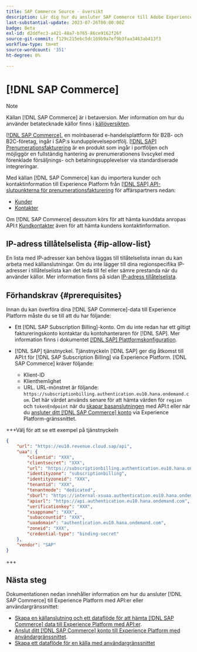 ```yaml
---
title: SAP Commerce Source - översikt
description: Lär dig hur du ansluter SAP Commerce till Adobe Experience Platform med hjälp av API:er eller användargränssnittet.
last-substantial-update: 2023-07-26T00:00:00Z
badge: Beta
exl-id: d2ddfec3-a421-48a7-b765-86ce9162f26f
source-git-commit: f129c215ebc5dc169b9a7ef9b3faa3463ab413f3
workflow-type: tm+mt
source-wordcount: '351'
ht-degree: 0%

---
```


# [!DNL SAP Commerce]

>[!NOTE]
>
>Källan [!DNL SAP Commerce] är i betaversion. Mer information om hur du använder betatecknade källor finns i [källöversikten](../../home.md#terms-and-conditions).

[[!DNL SAP Commerce]](https://www.sap.com/india/products/acquired-brands/what-is-hybris.html), en molnbaserad e-handelsplattform för B2B- och B2C-företag, ingår i SAP:s kundupplevelseportfölj. [[!DNL SAP] Prenumerationsfakturering](https://www.sap.com/products/financial-management/subscription-billing.html) är en produkt som ingår i portföljen och möjliggör en fullständig hantering av prenumerationens livscykel med förenklade försäljnings- och betalningsupplevelser via standardiserade integreringar.

Med källan [!DNL SAP Commerce] kan du importera kunder och kontaktinformation till Experience Platform från [[!DNL SAP] API-slutpunkterna för prenumerationsfakturering](https://www.sap.com/products/financial-management/subscription-billing.html) för affärspartners nedan:

* [Kunder](https://api.sap.com/api/BusinessPartner_APIs/path/GET_customers)
* [Kontakter](https://api.sap.com/api/BusinessPartner_APIs/path/GET_contacts)

Om [!DNL SAP Commerce] dessutom körs för att hämta kunddata anropas API:t [Kundkontakter](https://api.sap.com/api/BusinessPartner_APIs/path/GET_relationships-customer-contacts) även för att hämta kundens kontaktinformation.

## IP-adress tillåtelselista {#ip-allow-list}

En lista med IP-adresser kan behöva läggas till tillåtelselista innan du kan arbeta med källanslutningar. Om du inte lägger till dina regionspecifika IP-adresser i tillåtelselista kan det leda till fel eller sämre prestanda när du använder källor. Mer information finns på sidan [IP-adress tillåtelselista](../../ip-address-allow-list.md).

## Förhandskrav {#prerequisites}

Innan du kan överföra dina [!DNL SAP Commerce]-data till Experience Platform måste du se till att du har följande:

* Ett [!DNL SAP Subscription Billing]-konto. Om du inte redan har ett giltigt faktureringskonto kontaktar du kontohanteraren för [!DNL SAP]. Mer information finns i dokumentet [[!DNL SAP] Plattformskonfiguration](https://help.sap.com/doc/5fd179965d5145fbbe7f2a7aa1272338/latest/en-US/PlatformConfiguration.pdf).

* [!DNL SAP] tjänstnyckel. Tjänstnyckeln [!DNL SAP] ger dig åtkomst till API:t för [!DNL SAP Subscription Billing] via Experience Platform. [!DNL SAP Commerce] kräver följande:
   * Klient-ID
   * Klienthemlighet
   * URL. URL-mönstret är följande: `https://subscriptionbilling.authentication.eu10.hana.ondemand.com`. Det här värdet används senare för att hämta värden för `region` och `tokenEndpoint` när du [skapar basanslutningen](../../tutorials/api/create/ecommerce/sap-commerce.md#base-connection) med API:t eller när du [ansluter ditt [!DNL SAP Commerce] konto](../../tutorials/ui/create/ecommerce/sap-commerce.md#connect-account) via Experience Platform-gränssnittet.

+++Välj för att se ett exempel på tjänstnyckeln

```json
{ 
    "url": "https://eu10.revenue.cloud.sap/api",
    "uaa": {
        "clientid": "XXX",
        "clientsecret": "XXX",
        "url": "https://subscriptionbilling.authentication.eu10.hana.ondemand.com",
        "identityzone": "subscriptionbilling",
        "identityzoneid": "XXX",
        "tenantid": "XXX",
        "tenantmode": "dedicated",
        "sburl": "https://internal-xsuaa.authentication.eu10.hana.ondemand.com",
        "apiurl": "https://api.authentication.eu10.hana.ondemand.com",
        "verificationkey": "XXX",
        "xsappname": "XXX",
        "subaccountid": "XXX",
        "uaadomain": "authentication.eu10.hana.ondemand.com",
        "zoneid": "XXX",
        "credential-type": "binding-secret"
    },
    "vendor": "SAP"
}
```

+++

## Nästa steg

Dokumentationen nedan innehåller information om hur du ansluter [!DNL SAP Commerce] till Experience Platform med API:er eller användargränssnittet:

* [Skapa en källanslutning och ett dataflöde för att hämta [!DNL SAP Commerce] data till Experience Platform med API:er](../../tutorials/api/create/ecommerce/sap-commerce.md).
* [Anslut ditt [!DNL SAP Commerce] konto till Experience Platform med användargränssnittet](../../tutorials/ui/create/ecommerce/sap-commerce.md).
* [Skapa ett dataflöde för en källa med användargränssnittet](../../tutorials/ui/dataflow/ecommerce.md)
